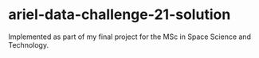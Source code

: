 # ariel-data-challenge-21-solution

Implemented as part of my final project for the MSc in Space Science and Technology.
